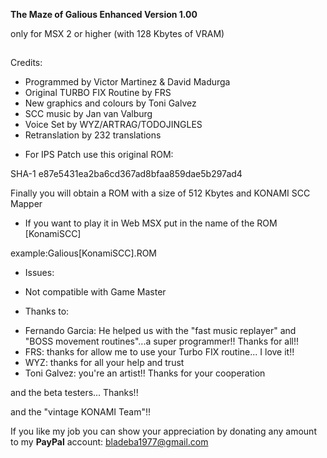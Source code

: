 **The Maze of Galious Enhanced Version 1.00**

only for MSX 2 or higher (with 128 Kbytes of VRAM)
##


Credits:
- Programmed by Victor Martinez & David Madurga
- Original TURBO FIX Routine by FRS
- New graphics and colours by Toni Galvez
- SCC music by Jan van Valburg
- Voice Set by WYZ/ARTRAG/TODOJINGLES
- Retranslation by 232 translations





              

* For IPS Patch use this original ROM: 

SHA-1
e87e5431ea2ba6cd367ad8bfaa859dae5b297ad4	


Finally you will obtain a ROM with a size of 512 Kbytes and KONAMI SCC Mapper


* If you want to play it in Web MSX put in the name of the ROM [KonamiSCC]

example:Galious[KonamiSCC].ROM     



* Issues:

- Not compatible with Game Master

* Thanks to:

- Fernando Garcia: He helped us with the "fast music replayer" and "BOSS movement routines"...a super programmer!! Thanks for all!!
- FRS: thanks for allow me to use your Turbo FIX routine... I love it!!
- WYZ: thanks for all your help and trust
- Toni Galvez: you're an artist!! Thanks for your cooperation

and the beta testers... Thanks!!

and the "vintage KONAMI Team"!!

If you like my job you can show your
appreciation by donating any amount to my
**PayPal** account: [bladeba1977@gmail.com](https://paypal.me/bladeba1977)
